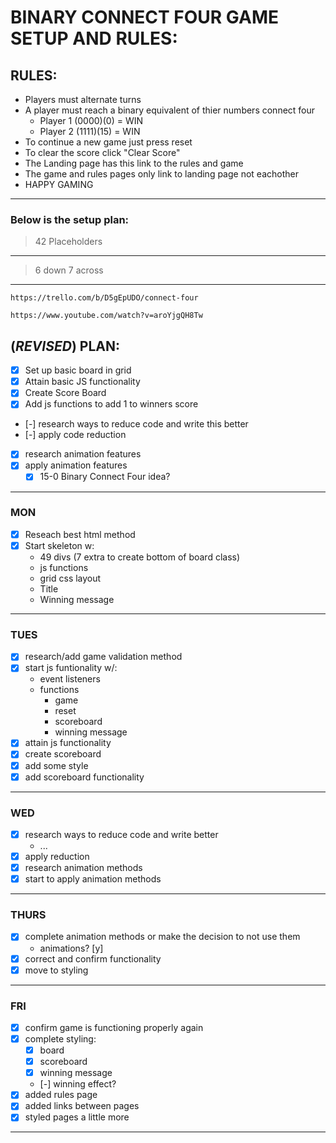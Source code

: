 # BINARY CONNECT FOUR GAME SETUP AND RULES:
## RULES:
* Players must alternate turns
* A player must reach a binary equivalent of thier numbers connect four
    * Player 1 (0000)(0) = WIN
    * Player 2 (1111)(15) = WIN 
* To continue a new game just press reset
* To clear the score click "Clear Score"
* The Landing page has this link to the rules and game
* The game and rules pages only link to landing page not eachother
* HAPPY GAMING

*****************************************************************
### Below is the setup plan:
>42 Placeholders
***
>6 down 7 across
***
 <!-- Below is the link to my trello board -->
    https://trello.com/b/D5gEpUDO/connect-four
 <!-- Below is a link to my references for this project -->
    https://www.youtube.com/watch?v=aroYjgQH8Tw 
## (*REVISED*) PLAN:
* [x] Set up basic board in grid
* [x] Attain basic JS functionality
* [x] Create Score Board
* [x] Add js functions to add 1 to winners score
* [-] research ways to reduce code and write this better
* [-] apply code reduction
* [x] research animation features
* [x] apply animation features
    * [x] 15-0 Binary Connect Four idea?
***
### MON
* [x] Reseach best html method
* [x] Start skeleton w:
    * 49 divs (7 extra to create bottom of board class)
    * js functions
    * grid css layout
    * Title
    * Winning message
***
### TUES
* [x] research/add game validation method
* [x] start js funtionality w/:
    * event listeners
    * functions
        * game
        * reset
        * scoreboard
        * winning message
* [x] attain js functionality
* [x] create scoreboard
* [x] add some style
* [x] add scoreboard functionality
*** 
### WED 
* [x] research ways to reduce code and write better
    * ...
* [x] apply reduction
* [x] research animation methods
* [x] start to apply animation methods 
***
### THURS
* [x] complete animation methods or make the decision to not use them
    * animations? [y]
* [x] correct and confirm functionality
* [x] move to styling
***
### FRI
* [x] confirm game is functioning properly again 
* [x] complete styling:
    * [x] board
    * [x] scoreboard
    * [x] winning message
    * [-] winning effect?
* [x] added rules page
* [x] added links between pages
* [x] styled pages a little more

*************
